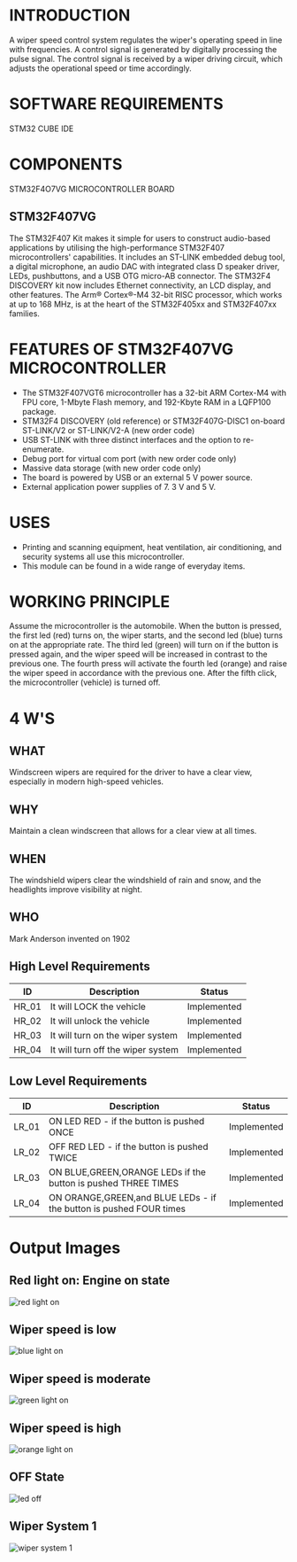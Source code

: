 # INTRODUCTION
A wiper speed control system regulates the wiper's operating speed in line with frequencies. A control signal is generated by digitally processing the pulse signal. The control signal is received by a wiper driving circuit, which adjusts the operational speed or time accordingly.

# SOFTWARE REQUIREMENTS
STM32 CUBE IDE

# COMPONENTS
STM32F4O7VG MICROCONTROLLER BOARD

## STM32F407VG
The STM32F407 Kit makes it simple for users to construct audio-based applications by utilising the high-performance STM32F407 microcontrollers' capabilities. It includes an ST-LINK embedded debug tool, a digital microphone, an audio DAC with integrated class D speaker driver, LEDs, pushbuttons, and a USB OTG micro-AB connector. The STM32F4 DISCOVERY kit now includes Ethernet connectivity, an LCD display, and other features. The Arm® Cortex®-M4 32-bit RISC processor, which works at up to 168 MHz, is at the heart of the STM32F405xx and STM32F407xx families.

# FEATURES OF STM32F407VG MICROCONTROLLER
* The STM32F407VGT6 microcontroller has a 32-bit ARM Cortex-M4 with FPU core, 1-Mbyte Flash memory, and 192-Kbyte RAM in a LQFP100 package.
* STM32F4 DISCOVERY (old reference) or STM32F407G-DISC1 on-board ST-LINK/V2 or ST-LINK/V2-A (new order code)
* USB ST-LINK with three distinct interfaces and the option to re-enumerate.
* Debug port for virtual com port (with new order code only)
* Massive data storage (with new order code only)
* The board is powered by USB or an external 5 V power source.
* External application power supplies of 7. 3 V and 5 V.

# USES
* Printing and scanning equipment, heat ventilation, air conditioning, and security systems all use this microcontroller.
* This module can be found in a wide range of everyday items.

# WORKING PRINCIPLE
Assume the microcontroller is the automobile. When the button is pressed, the first led (red) turns on, the wiper starts, and the second led (blue) turns on at the appropriate rate. The third led (green) will turn on if the button is pressed again, and the wiper speed will be increased in contrast to the previous one. The fourth press will activate the fourth led (orange) and raise the wiper speed in accordance with the previous one. After the fifth click, the microcontroller (vehicle) is turned off.

# 4 W'S
## WHAT
Windscreen wipers are required for the driver to have a clear view, especially in modern high-speed vehicles.

## WHY
Maintain a clean windscreen that allows for a clear view at all times.

## WHEN
The windshield wipers clear the windshield of rain and snow, and the headlights improve visibility at night.

## WHO
Mark Anderson invented on 1902

## High Level Requirements

ID | Description | Status
-- | -- | --
HR_01 | It will LOCK the vehicle | Implemented
HR_02 | It will unlock the vehicle | Implemented
HR_03 | It will turn on the wiper system  | Implemented
HR_04 | It will turn off the wiper system | Implemented

## Low Level Requirements

ID | Description | Status
-- | -- | --
LR_01 | ON LED RED - if the button is pushed ONCE | Implemented
LR_02 | OFF RED LED - if the button is pushed TWICE | Implemented
LR_03 | ON BLUE,GREEN,ORANGE LEDs if the button is pushed THREE TIMES | Implemented
LR_04 | ON ORANGE,GREEN,and BLUE LEDs - if the button is pushed FOUR times | Implemented

# Output Images
## Red light on: Engine on state
![red light on](https://user-images.githubusercontent.com/101244018/168423455-de93fbab-8064-4a44-9d9a-f69ea395e6a1.png)

## Wiper speed is low
![blue light on](https://user-images.githubusercontent.com/101244018/168423464-dd25abab-71ba-46a7-981f-3d298b3e3b31.png)

## Wiper speed is moderate
![green light on](https://user-images.githubusercontent.com/101244018/168423470-35383f1f-4555-43fb-8adb-c11136cc91d6.png)

## Wiper speed is high
![orange light on](https://user-images.githubusercontent.com/101244018/168423480-7d683baf-a67c-4153-bb97-bf549ed4e670.png)

## OFF State
![led off](https://user-images.githubusercontent.com/101244018/168423487-c26f0c87-1104-43bf-a37e-ada294bf14e0.png)

## Wiper System 1
![wiper system 1](https://user-images.githubusercontent.com/101244018/168423495-3cc3ad1a-570e-44e0-82bd-a35a1d157143.png)



